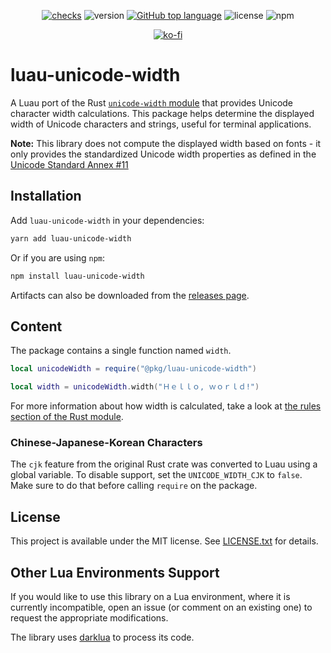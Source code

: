 <div align="center">

[![checks](https://github.com/seaofvoices/luau-unicode-width/actions/workflows/test.yml/badge.svg)](https://github.com/seaofvoices/luau-unicode-width/actions/workflows/test.yml)
![version](https://img.shields.io/github/package-json/v/seaofvoices/luau-unicode-width)
[![GitHub top language](https://img.shields.io/github/languages/top/seaofvoices/luau-unicode-width)](https://github.com/luau-lang/luau)
![license](https://img.shields.io/npm/l/luau-unicode-width)
![npm](https://img.shields.io/npm/dt/luau-unicode-width)

[![ko-fi](https://ko-fi.com/img/githubbutton_sm.svg)](https://ko-fi.com/seaofvoices)

</div>

# luau-unicode-width

A Luau port of the Rust [`unicode-width` module](https://docs.rs/unicode-width/0.2.0/unicode_width/index.html) that provides Unicode character width calculations. This package helps determine the displayed width of Unicode characters and strings, useful for terminal applications.

**Note:** This library does not compute the displayed width based on fonts - it only provides the standardized Unicode width properties as defined in the [Unicode Standard Annex #11](https://www.unicode.org/reports/tr11/)

## Installation

Add `luau-unicode-width` in your dependencies:

```bash
yarn add luau-unicode-width
```

Or if you are using `npm`:

```bash
npm install luau-unicode-width
```

Artifacts can also be downloaded from the [releases page](https://github.com/seaofvoices/luau-unicode-width/releases).

## Content

The package contains a single function named `width`.

```lua
local unicodeWidth = require("@pkg/luau-unicode-width")

local width = unicodeWidth.width("Ｈｅｌｌｏ, ｗｏｒｌｄ!")
```

For more information about how width is calculated, take a look at [the rules section of the Rust module](https://docs.rs/unicode-width/0.2.0/unicode_width/index.html#rules-for-determining-width).

### Chinese-Japanese-Korean Characters

The `cjk` feature from the original Rust crate was converted to Luau using a global variable. To disable support, set the `UNICODE_WIDTH_CJK` to `false`. Make sure to do that before calling `require` on the package.

## License

This project is available under the MIT license. See [LICENSE.txt](LICENSE.txt) for details.

## Other Lua Environments Support

If you would like to use this library on a Lua environment, where it is currently incompatible, open an issue (or comment on an existing one) to request the appropriate modifications.

The library uses [darklua](https://github.com/seaofvoices/darklua) to process its code.
